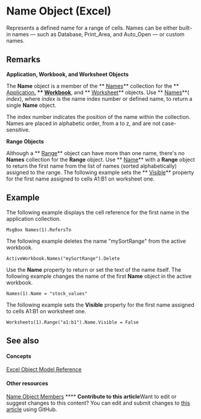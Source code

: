
# Name Object (Excel)

Represents a defined name for a range of cells. Names can be either built-in names — such as Database, Print_Area, and Auto_Open — or custom names.


## Remarks

 **Application, Workbook, and Worksheet Objects**

The  **Name** object is a member of the ** [Names](ffecf89d-7bae-c470-8e37-608857a9de2a.md)** collection for the ** [Application](19b73597-5cf9-4f56-8227-b5211f657f6f.md)**,  ** [Workbook](8c00aa60-c974-eed3-0812-3c9625eb0d4c.md)**, and  ** [Worksheet](182b705e-854a-81cc-a4b0-59b942de55ae.md)** objects. Use ** [Names](26be56ec-ea12-1600-602a-eb338d4a5a8b.md)**( _index_), where  _index_ is the name index number or defined name, to return a single **Name** object.

The index number indicates the position of the name within the collection. Names are placed in alphabetic order, from a to z, and are not case-sensitive.

 **Range Objects**

Although a  ** [Range](b8207778-0dcc-4570-1234-f130532cc8cd.md)** object can have more than one name, there's no **Names** collection for the **Range** object. Use ** [Name](39d1a326-e123-443c-29c0-453f7b4a8760.md)** with a **Range** object to return the first name from the list of names (sorted alphabetically) assigned to the range. The following example sets the ** [Visible](48860564-6079-932e-2cae-0802235be61e.md)** property for the first name assigned to cells A1:B1 on worksheet one.


## Example

The following example displays the cell reference for the first name in the application collection.


```
MsgBox Names(1).RefersTo
```

The following example deletes the name "mySortRange" from the active workbook.




```
ActiveWorkbook.Names("mySortRange").Delete
```

Use the  **Name** property to return or set the text of the name itself. The following example changes the name of the first **Name** object in the active workbook.




```
Names(1).Name = "stock_values"
```

The following example sets the  **Visible** property for the first name assigned to cells A1:B1 on worksheet one.




```
Worksheets(1).Range("a1:b1").Name.Visible = False
```


## See also


#### Concepts


 [Excel Object Model Reference](11ea8598-8a20-92d5-f98b-0da04263bf2c.md)
#### Other resources


 [Name Object Members](7c35e8e8-4f81-7cec-da3e-faf738903726.md)
****   **Contribute to this article**Want to edit or suggest changes to this content? You can edit and submit changes to  [this article](https://github.com/jhershey00/VBA_Excel_Test/OpenXMLCon/articles/cfedb297-ac0d-dff0-99c7-6927cc5f31ed.md) using GitHub.

